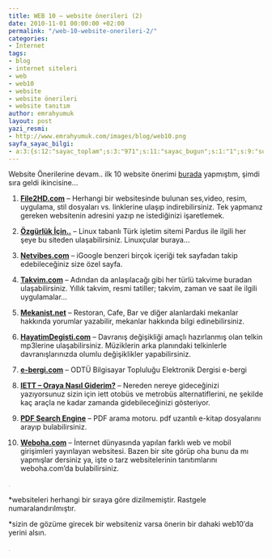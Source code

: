 ```yaml
---
title: WEB 10 – website önerileri (2)
date: 2010-11-01 00:00:00 +02:00
permalink: "/web-10-website-onerileri-2/"
categories:
- İnternet
tags:
- blog
- internet siteleri
- web
- web10
- website
- website önerileri
- website tanıtım
author: emrahyumuk
layout: post
yazi_resmi:
- http://www.emrahyumuk.com/images/blog/web10.png
sayfa_sayac_bilgi:
- a:3:{s:12:"sayac_toplam";s:3:"971";s:11:"sayac_bugun";s:1:"1";s:9:"son_okuma";s:10:"1364919887";}
---
```


Website Önerilerine devam.. ilk 10 website önerimi [burada][1] yapmıştım, şimdi sıra geldi ikincisine&#8230;

1. <a href="http://file2hd.com/" target="_blank"><strong>File2HD.com</strong></a> &#8211; Herhangi bir websitesinde bulunan ses,video, resim, uygulama, stil dosyaları vs. linklerine ulaşıp indirebilirsiniz. Tek yapmanız gereken websitenin adresini yazıp ne istediğinizi işaretlemek.

2. **<a href="http://www.ozgurlukicin.com/" target="_blank">Özgürlük İçin..</a>** &#8211; Linux tabanlı Türk işletim sitemi Pardus ile ilgili her şeye bu siteden ulaşabilirsiniz. Linuxçular buraya&#8230;

3. **<a href="http://www.netvibes.com/tr" target="_blank">Netvibes.com</a>** &#8211; iGoogle benzeri birçok içeriği tek sayfadan takip edebileceğiniz size özel sayfa.

4. <a href="http://www.takvim.com" target="_blank"><strong>Takvim.com</strong></a> &#8211; Adından da anlaşılacağı gibi her türlü takvime buradan ulaşabilirsiniz. Yıllık takvim, resmi tatiller; takvim, zaman ve saat ile ilgili uygulamalar&#8230;

5. <a href="http://www.mekanist.net" target="_blank"><strong>Mekanist.net</strong></a> &#8211; Restoran, Cafe, Bar ve diğer alanlardaki mekanlar hakkında yorumlar yazabilir, mekanlar hakkında bilgi edinebilirsiniz.

<!--more-->

6. <a href="http://www.hayatimdegisti.com" target="_blank"><strong>HayatimDegisti.com</strong></a> &#8211; Davranış değişikliği amaçlı hazırlanmış olan telkin mp3lerine ulaşabilirsiniz. Müziklerin arka planındaki telkinlerle davranışlarınızda olumlu değişiklikler yapabilirsiniz.

7. <a href="http://e-bergi.com/" target="_blank"><strong>e-bergi.com</strong></a> &#8211; ODTÜ Bilgisayar Topluluğu Elektronik Dergisi e-bergi

8. <a href="http://harita.iett.gov.tr/" target="_blank"><strong>IETT &#8211; Oraya Nasıl Giderim?</strong></a> &#8211; Nereden nereye gideceğinizi yazıyorsunuz sizin için iett otobüs ve metrobüs alternatiflerini, ne şekilde kaç araçla ne kadar zamanda gidebileceğinizi gösteriyor.

9. **<a href="http://www.pdf-search-engine.com/" target="_blank">PDF Search Engine</a>** &#8211; PDF arama motoru. pdf uzantılı e-kitap dosyalarını arayıp bulabilirsiniz.

10. <a href="http://weboha.com/" target="_blank"><strong>Weboha.com</strong></a> &#8211; İnternet dünyasında yapılan farklı web ve mobil girişimleri yayınlayan websitesi. Bazen bir site görüp oha bunu da mı yapmışlar dersiniz ya, işte o tarz websitelerinin tanıtımlarını weboha.com&#8217;da bulabilirsiniz.

<span style="color: #c0c0c0;">.</span>

*websiteleri herhangi bir sıraya göre dizilmemiştir. Rastgele numaralandırılmıştır.

*sizin de gözüme girecek bir websiteniz varsa önerin bir dahaki web10′da yerini alsın.

<span style="color: #c0c0c0;">.</span>

 [1]: http://www.emrahyumuk.com/blog/web-10-website-onerileri-1/